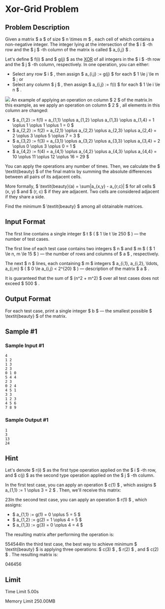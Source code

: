 # Xor-Grid Problem

## Problem Description

Given a matrix $ a $ of size $ n \times m $ , each cell of which contains a non-negative integer. The integer lying at the intersection of the $ i $ -th row and the $ j $ -th column of the matrix is called $ a_{i,j} $ .

Let's define $ f(i) $ and $ g(j) $ as the [XOR](https://en.wikipedia.org/wiki/Exclusive_or) of all integers in the $ i $ -th row and the $ j $ -th column, respectively. In one operation, you can either:

- Select any row $ i $ , then assign $ a_{i,j} := g(j) $ for each $ 1 \le j \le m $ ; or
- Select any column $ j $ , then assign $ a_{i,j} := f(i) $ for each $ 1 \le i \le n $ .

 ![](https://cdn.luogu.com.cn/upload/vjudge_pic/CF1993E/ab8c49518f9b338686e1980130aba0ac0a188a1e.png) An example of applying an operation on column $ 2 $ of the matrix.In this example, as we apply an operation on column $ 2 $ , all elements in this column are changed:

- $ a_{1,2} := f(1) = a_{1,1} \oplus a_{1,2} \oplus a_{1,3} \oplus a_{1,4} = 1 \oplus 1 \oplus 1 \oplus 1 = 0 $
- $ a_{2,2} := f(2) = a_{2,1} \oplus a_{2,2} \oplus a_{2,3} \oplus a_{2,4} = 2 \oplus 3 \oplus 5 \oplus 7 = 3 $
- $ a_{3,2} := f(3) = a_{3,1} \oplus a_{3,2} \oplus a_{3,3} \oplus a_{3,4} = 2 \oplus 0 \oplus 3 \oplus 0 = 1 $
- $ a_{4,2} := f(4) = a_{4,1} \oplus a_{4,2} \oplus a_{4,3} \oplus a_{4,4} = 10 \oplus 11 \oplus 12 \oplus 16 = 29 $

You can apply the operations any number of times. Then, we calculate the $ \textit{beauty} $ of the final matrix by summing the absolute differences between all pairs of its adjacent cells.

More formally, $ \textit{beauty}(a) = \sum|a_{x,y} - a_{r,c}| $ for all cells $ (x, y) $ and $ (r, c) $ if they are adjacent. Two cells are considered adjacent if they share a side.

Find the minimum $ \textit{beauty} $ among all obtainable matrices.

## Input Format

The first line contains a single integer $ t $ ( $ 1 \le t \le 250 $ ) — the number of test cases.

The first line of each test case contains two integers $ n $ and $ m $ ( $ 1 \le n, m \le 15 $ ) — the number of rows and columns of $ a $ , respectively.

The next $ n $ lines, each containing $ m $ integers $ a_{i,1}, a_{i,2}, \ldots, a_{i,m} $ ( $ 0 \le a_{i,j} < 2^{20} $ ) — description of the matrix $ a $ .

It is guaranteed that the sum of $ (n^2 + m^2) $ over all test cases does not exceed $ 500 $ .

## Output Format

For each test case, print a single integer $ b $ — the smallest possible $ \textit{beauty} $ of the matrix.

## Sample #1

### Sample Input #1

```
4
1 2
1 3
2 3
0 1 0
5 4 4
2 3
0 2 4
4 5 1
3 3
1 2 3
4 5 6
7 8 9
```

### Sample Output #1

```
1
3
13
24
```

## Hint

Let's denote $ r(i) $ as the first type operation applied on the $ i $ -th row, and $ c(j) $ as the second type operation applied on the $ j $ -th column.

In the first test case, you can apply an operation $ c(1) $ , which assigns $ a_{1,1} := 1 \oplus 3 = 2 $ . Then, we'll receive this matrix:

 23In the second test case, you can apply an operation $ r(1) $ , which assigns:

- $ a_{1,1} := g(1) = 0 \oplus 5 = 5 $
- $ a_{1,2} := g(2) = 1 \oplus 4 = 5 $
- $ a_{1,3} := g(3) = 0 \oplus 4 = 4 $

The resulting matrix after performing the operation is:

 554544In the third test case, the best way to achieve minimum $ \textit{beauty} $ is applying three operations: $ c(3) $ , $ r(2) $ , and $ c(2) $ . The resulting matrix is:

 046456

## Limit



Time Limit
5.00s

Memory Limit
250.00MB